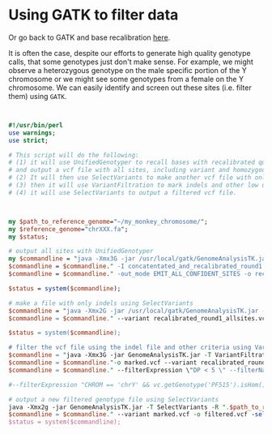 # Using GATK to filter data

Or go back to GATK and base recalibration [here](https://github.com/evansbenj/BIO720/blob/master/9_GATK_and_base_recalibration.md).

It is often the case, despite our efforts to generate high quality genotype calls, that some genotypes just don't make sense.  For example, we might observe a heterozygous genotype on the male specific portion of the Y chromosome or we might see some genotypes from a female on the Y chromosome. We can easily identify and screen out these sites (i.e. filter them) using `GATK`.

``` perl


#!/usr/bin/perl
use warnings;
use strict;

# This script will do the following:
# (1) it will use UnifiedGenotyper to recall bases with recalibrated quality scores
# and output a vcf file with all sites, including variant and homozygous calls.
# (2) It will then use SelectVariants to make another vcf file with only indels in it. 
# (3) then it will use VariantFiltration to mark indels and other low quality sites
# (4) it will use SelectVariants to output a filtered vcf file.



my $path_to_reference_genome="~/my_monkey_chromosome/";
my $reference_genome="chrXXX.fa";
my $status;

# output all sites with UnifiedGenotyper
my $commandline = "java -Xmx3G -jar /usr/local/gatk/GenomeAnalysisTK.jar -T UnifiedGenotyper -R ".$path_to_reference_genome.$reference_genome;
$commandline = $commandline." -I concatentated_and_recalibrated_round1.bam";
$commandline = $commandline." -out_mode EMIT_ALL_CONFIDENT_SITES -o recalibrated_round1_allsites.vcf";

$status = system($commandline);

# make a file with only indels using SelectVariants
$commandline = "java -Xmx2G -jar /usr/local/gatk/GenomeAnalysisTK.jar -T SelectVariants -R .$path_to_reference_genome.$reference_genome; 
$commandline = $commandline." --variant recalibrated_round1_allsites.vcf -selectType INDEL -o indels_only.vcf";

$status = system($commandline);

# filter the vcf file using the indel file and other criteria using VariantFiltration
$commandline = "java -Xmx3G -jar GenomeAnalysisTK.jar -T VariantFiltration -R ".$path_to_reference_genome.$reference_genome; 
$commandline = $commandline."-o marked.vcf --variant recalibrated_round1_allsites.vcf "
$commandline = $commandline." --filterExpression \"DP < 5 \" --filterName \"LowCoverage\"";

#--filterExpression "CHROM == 'chrY' && vc.getGenotype('PF515').isHom()" --filterName "Y_chrom_homoz_filter_for_PF515" 

# output a new filtered genotype file using SelectVariants
java -Xmx2g -jar GenomeAnalysisTK.jar -T SelectVariants -R ".$path_to_reference_genome.$reference_genome;
$commandline = $commandline." --variant marked.vcf -o filtered.vcf -select \'vc.isNotFiltered()\'";
$status = system($commandline);

```
